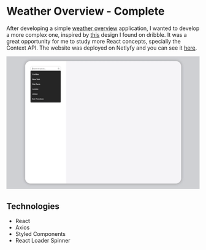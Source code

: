 # Weather Overview - Complete

After developing a simple [weather overview](https://github.com/comarialuiza/weather-overview) application, I wanted to develop a more complex one, inspired by [this](https://dribbble.com/shots/10460680-Weather-App) design I found on dribble. It was a great opportunity for me to study more React concepts, specially the Context API. The website was deployed on Netlyfy and you can see it [here](https://weather-overview.netlify.app/).

![](/gitImages/projectOverview.gif)

## Technologies
- React
- Axios
- Styled Components
- React Loader Spinner